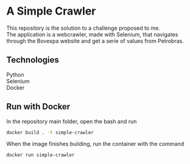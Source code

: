 # A Simple Crawler

This repository is the solution to a challenge proposed to me.  
The application is a webcrawler, made with Selenium, that navigates through the Bovespa website and get a serie of values from Petrobras.

## Technologies
Python  
Selenium  
Docker

## Run with Docker
In the repository main folder, open the bash and run
```bash
docker build . -t simple-crawler
```
When the image finishes building, run the container with the command
```bash
docker run simple-crawler
```
